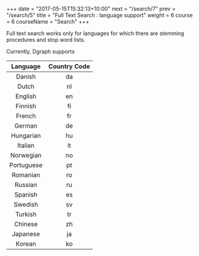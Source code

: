 +++
date = "2017-05-15T15:32:13+10:00"
next = "/search/7"
prev = "/search/5"
title = "Full Text Search : language support"
weight = 6
course = 6
courseName = "Search"
+++

Full text search works only for languages for which there are stemming
procedures and stop word lists.

Currently, Dgraph supports

|  Language  | Country Code |
| :--------: | :----------: |
|   Danish   |      da      |
|   Dutch    |      nl      |
|  English   |      en      |
|  Finnish   |      fi      |
|   French   |      fr      |
|   German   |      de      |
| Hungarian  |      hu      |
|  Italian   |      it      |
| Norwegian  |      no      |
| Portuguese |      pt      |
|  Romanian  |      ro      |
|  Russian   |      ru      |
|  Spanish   |      es      |
|  Swedish   |      sv      |
|  Turkish   |      tr      |
|  Chinese   |      zh      |
|  Japanese  |      ja      |
|   Korean   |      ko      |
